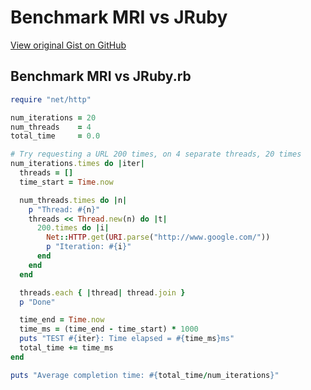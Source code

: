 # Benchmark MRI vs JRuby

[View original Gist on GitHub](https://gist.github.com/Integralist/b4169a24ec0c55f00fde)

## Benchmark MRI vs JRuby.rb

```ruby
require "net/http"

num_iterations = 20
num_threads    = 4
total_time     = 0.0

# Try requesting a URL 200 times, on 4 separate threads, 20 times
num_iterations.times do |iter|
  threads = []
  time_start = Time.now

  num_threads.times do |n|
    p "Thread: #{n}"
    threads << Thread.new(n) do |t|
      200.times do |i|
        Net::HTTP.get(URI.parse("http://www.google.com/"))
        p "Iteration: #{i}"
      end
    end
  end

  threads.each { |thread| thread.join }
  p "Done"

  time_end = Time.now
  time_ms = (time_end - time_start) * 1000
  puts "TEST #{iter}: Time elapsed = #{time_ms}ms"
  total_time += time_ms
end

puts "Average completion time: #{total_time/num_iterations}"
```

